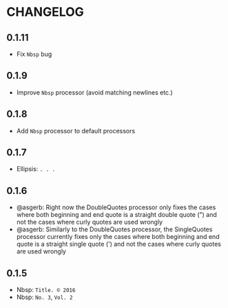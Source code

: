 # CHANGELOG

## 0.1.11

* Fix `Nbsp` bug

## 0.1.9

* Improve `Nbsp` processor (avoid matching newlines etc.)

## 0.1.8

* Add `Nbsp` processor to default processors

## 0.1.7

* Ellipsis: `. . .`

## 0.1.6

* @asgerb: Right now the DoubleQuotes processor only fixes the cases where both beginning and end quote is a straight double quote (") and not the cases where curly quotes are used wrongly
* @asgerb: Similarly to the DoubleQuotes processor, the SingleQuotes processor currently fixes only the cases where both beginning and end quote is a straight single quote (') and not the cases where curly quotes are used wrongly

## 0.1.5

* Nbsp: `Title. © 2016`
* Nbsp: `No. 3`, `Vol. 2`
